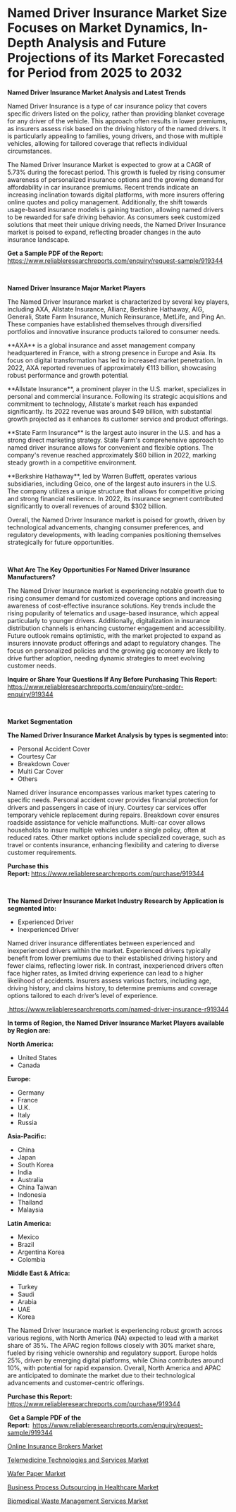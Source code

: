 <p><h1>Named Driver Insurance Market Size Focuses on Market Dynamics, In-Depth Analysis and Future Projections of its Market Forecasted for Period from 2025 to 2032</h1></p><p><strong>Named Driver Insurance Market Analysis and Latest Trends</strong></p>
<p><p>Named Driver Insurance is a type of car insurance policy that covers specific drivers listed on the policy, rather than providing blanket coverage for any driver of the vehicle. This approach often results in lower premiums, as insurers assess risk based on the driving history of the named drivers. It is particularly appealing to families, young drivers, and those with multiple vehicles, allowing for tailored coverage that reflects individual circumstances.</p><p>The Named Driver Insurance Market is expected to grow at a CAGR of 5.73% during the forecast period. This growth is fueled by rising consumer awareness of personalized insurance options and the growing demand for affordability in car insurance premiums. Recent trends indicate an increasing inclination towards digital platforms, with more insurers offering online quotes and policy management. Additionally, the shift towards usage-based insurance models is gaining traction, allowing named drivers to be rewarded for safe driving behavior. As consumers seek customized solutions that meet their unique driving needs, the Named Driver Insurance market is poised to expand, reflecting broader changes in the auto insurance landscape.</p></p>
<p><strong>Get a Sample PDF of the Report:&nbsp;</strong> <a href="https://www.reliableresearchreports.com/enquiry/request-sample/919344?utm_campaign=113&utm_medium=2&utm_source=Github&utm_content=ia&utm_term=05032025&utm_id=named-driver-insurance">https://www.reliableresearchreports.com/enquiry/request-sample/919344</a></p>
<p>&nbsp;</p>
<p><strong>Named Driver Insurance Major Market Players</strong></p>
<p><p>The Named Driver Insurance market is characterized by several key players, including AXA, Allstate Insurance, Allianz, Berkshire Hathaway, AIG, Generali, State Farm Insurance, Munich Reinsurance, MetLife, and Ping An. These companies have established themselves through diversified portfolios and innovative insurance products tailored to consumer needs.</p><p>**AXA** is a global insurance and asset management company headquartered in France, with a strong presence in Europe and Asia. Its focus on digital transformation has led to increased market penetration. In 2022, AXA reported revenues of approximately €113 billion, showcasing robust performance and growth potential.</p><p>**Allstate Insurance**, a prominent player in the U.S. market, specializes in personal and commercial insurance. Following its strategic acquisitions and commitment to technology, Allstate's market reach has expanded significantly. Its 2022 revenue was around $49 billion, with substantial growth projected as it enhances its customer service and product offerings.</p><p>**State Farm Insurance** is the largest auto insurer in the U.S. and has a strong direct marketing strategy. State Farm's comprehensive approach to named driver insurance allows for convenient and flexible options. The company's revenue reached approximately $60 billion in 2022, marking steady growth in a competitive environment.</p><p>**Berkshire Hathaway**, led by Warren Buffett, operates various subsidiaries, including Geico, one of the largest auto insurers in the U.S. The company utilizes a unique structure that allows for competitive pricing and strong financial resilience. In 2022, its insurance segment contributed significantly to overall revenues of around $302 billion.</p><p>Overall, the Named Driver Insurance market is poised for growth, driven by technological advancements, changing consumer preferences, and regulatory developments, with leading companies positioning themselves strategically for future opportunities.</p></p>
<p>&nbsp;</p>
<p><strong>What Are The Key Opportunities For Named Driver Insurance Manufacturers?</strong></p>
<p><p>The Named Driver Insurance market is experiencing notable growth due to rising consumer demand for customized coverage options and increasing awareness of cost-effective insurance solutions. Key trends include the rising popularity of telematics and usage-based insurance, which appeal particularly to younger drivers. Additionally, digitalization in insurance distribution channels is enhancing customer engagement and accessibility. Future outlook remains optimistic, with the market projected to expand as insurers innovate product offerings and adapt to regulatory changes. The focus on personalized policies and the growing gig economy are likely to drive further adoption, needing dynamic strategies to meet evolving customer needs.</p></p>
<p><strong>Inquire or Share Your Questions If Any Before Purchasing This Report:</strong> <a href="https://www.reliableresearchreports.com/enquiry/pre-order-enquiry/919344?utm_campaign=113&utm_medium=2&utm_source=Github&utm_content=ia&utm_term=05032025&utm_id=named-driver-insurance">https://www.reliableresearchreports.com/enquiry/pre-order-enquiry/919344</a></p>
<p>&nbsp;</p>
<p><strong>Market Segmentation</strong></p>
<p><strong>The Named Driver Insurance Market Analysis by types is segmented into:</strong></p>
<p><ul><li>Personal Accident Cover</li><li>Courtesy Car</li><li>Breakdown Cover</li><li>Multi Car Cover</li><li>Others</li></ul></p>
<p><p>Named driver insurance encompasses various market types catering to specific needs. Personal accident cover provides financial protection for drivers and passengers in case of injury. Courtesy car services offer temporary vehicle replacement during repairs. Breakdown cover ensures roadside assistance for vehicle malfunctions. Multi-car cover allows households to insure multiple vehicles under a single policy, often at reduced rates. Other market options include specialized coverage, such as travel or contents insurance, enhancing flexibility and catering to diverse customer requirements.</p></p>
<p><strong>Purchase this Report:&nbsp;</strong><a href="https://www.reliableresearchreports.com/purchase/919344?utm_campaign=113&utm_medium=2&utm_source=Github&utm_content=ia&utm_term=05032025&utm_id=named-driver-insurance">https://www.reliableresearchreports.com/purchase/919344</a></p>
<p>&nbsp;</p>
<p><strong>The Named Driver Insurance Market Industry Research by Application is segmented into:</strong></p>
<p><ul><li>Experienced Driver</li><li>Inexperienced Driver</li></ul></p>
<p><p>Named driver insurance differentiates between experienced and inexperienced drivers within the market. Experienced drivers typically benefit from lower premiums due to their established driving history and fewer claims, reflecting lower risk. In contrast, inexperienced drivers often face higher rates, as limited driving experience can lead to a higher likelihood of accidents. Insurers assess various factors, including age, driving history, and claims history, to determine premiums and coverage options tailored to each driver’s level of experience.</p></p>
<p><a href="https://www.reliableresearchreports.com/named-driver-insurance-r919344?utm_campaign=113&utm_medium=2&utm_source=Github&utm_content=ia&utm_term=05032025&utm_id=named-driver-insurance">&nbsp;https://www.reliableresearchreports.com/named-driver-insurance-r919344</a></p>
<p><strong>In terms of Region, the Named Driver Insurance Market Players available by Region are:</strong></p>
<p>
    <p> <strong> North America: </strong>
        <ul>
            <li>United States</li>
            <li>Canada</li>
        </ul>
        </p> 
    <p> <strong> Europe: </strong>
        <ul>
            <li>Germany</li>
            <li>France</li>
            <li>U.K.</li>
            <li>Italy</li>
            <li>Russia</li>
        </ul>
        </p> 
    <p> <strong> Asia-Pacific: </strong>
        <ul>
            <li>China</li>
            <li>Japan</li>
            <li>South Korea</li>
            <li>India</li>
            <li>Australia</li>
            <li>China Taiwan</li>
            <li>Indonesia</li>
            <li>Thailand</li>
            <li>Malaysia</li>
        </ul>
        </p> 
    <p> <strong> Latin America: </strong>
        <ul>
            <li>Mexico</li>
            <li>Brazil</li>
            <li>Argentina Korea</li>
            <li>Colombia</li>
        </ul>
        </p> 
    <p> <strong> Middle East & Africa: </strong>
        <ul>
            <li>Turkey</li>
            <li>Saudi</li>
            <li>Arabia</li>
            <li>UAE</li>
            <li>Korea</li>
        </ul>
    </p>
    </p>
<p><p>The Named Driver Insurance market is experiencing robust growth across various regions, with North America (NA) expected to lead with a market share of 35%. The APAC region follows closely with 30% market share, fueled by rising vehicle ownership and regulatory support. Europe holds 25%, driven by emerging digital platforms, while China contributes around 10%, with potential for rapid expansion. Overall, North America and APAC are anticipated to dominate the market due to their technological advancements and customer-centric offerings.</p></p>
<p><strong>Purchase this Report: </strong><a href="https://www.reliableresearchreports.com/purchase/919344?utm_campaign=113&utm_medium=2&utm_source=Github&utm_content=ia&utm_term=05032025&utm_id=named-driver-insurance">https://www.reliableresearchreports.com/purchase/919344</a></p>
<p>&nbsp;<strong>Get a Sample PDF of the Report:&nbsp;&nbsp;</strong><a href="https://www.reliableresearchreports.com/enquiry/request-sample/919344?utm_campaign=113&utm_medium=2&utm_source=Github&utm_content=ia&utm_term=05032025&utm_id=named-driver-insurance">https://www.reliableresearchreports.com/enquiry/request-sample/919344</a></p>
<p><strong></strong></p>
<p><p><a href="https://github.com/abexjeliti/Market-Research-Report-List-1/blob/main/online-insurance-brokers-market.md?utm_campaign=113&utm_medium=2&utm_source=Github&utm_content=ia&utm_term=05032025&utm_id=named-driver-insurance">Online Insurance Brokers Market</a></p><p><a href="https://github.com/rreynagjysma65/Market-Research-Report-List-1/blob/main/telemedicine-technologies-and-services-market.md?utm_campaign=113&utm_medium=2&utm_source=Github&utm_content=ia&utm_term=05032025&utm_id=named-driver-insurance">Telemedicine Technologies and Services Market</a></p><p><a href="https://github.com/denbelnmer50/Market-Research-Report-List-1/blob/main/wafer-paper-market.md?utm_campaign=113&utm_medium=2&utm_source=Github&utm_content=ia&utm_term=05032025&utm_id=named-driver-insurance">Wafer Paper Market</a></p><p><a href="https://github.com/dibesnayee/Market-Research-Report-List-1/blob/main/business-process-outsourcing-in-healthcare-market.md?utm_campaign=113&utm_medium=2&utm_source=Github&utm_content=ia&utm_term=05032025&utm_id=named-driver-insurance">Business Process Outsourcing in Healthcare Market</a></p><p><a href="https://github.com/vassihucz/Market-Research-Report-List-1/blob/main/biomedical-waste-management-services-market.md?utm_campaign=113&utm_medium=2&utm_source=Github&utm_content=ia&utm_term=05032025&utm_id=named-driver-insurance">Biomedical Waste Management Services Market</a></p></p>